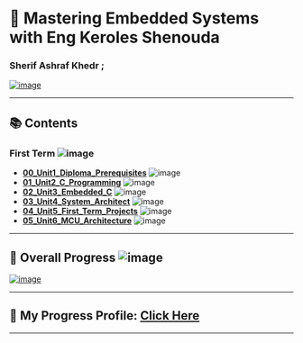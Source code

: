# 🚀 Mastering Embedded Systems with Eng Keroles Shenouda
### Sherif Ashraf Khedr ;

[![image](https://github.com/sherifkhadr/Mastering-Embedded-System-With-K.S/blob/main/Images/00_Top_In_First_Exam.jpg)](https://www.learn-in-depth-store.com/certificate/sherifkhadr1%40gmail.com)

---

## 📚 Contents

### First Term ![image](https://progress-bar.dev/100/?title=InProgress)

- [**00_Unit1_Diploma_Prerequisites**](https://github.com/sherifkhadr/Mastering-Embedded-System-With-K.S)
 ![image](https://progress-bar.dev/100/)
- [**01_Unit2_C_Programming**](01_Unit2_C_Programming) ![image](https://progress-bar.dev/100/)
- [**02_Unit3_Embedded_C**](02_Unit3_Embedded_C) ![image](https://progress-bar.dev/100/)
- [**03_Unit4_System_Architect**](03_Unit4_System_Architect) ![image](https://progress-bar.dev/100/)
- [**04_Unit5_First_Term_Projects**](04_Unit5_First_Term_Projects) ![image](https://progress-bar.dev/100/)
- [**05_Unit6_MCU_Architecture**](05_Unit6_MCU_Architecture) ![image](https://progress-bar.dev/20/)


---

## 🚀 Overall Progress ![image](https://progress-bar.dev/0/?scale=3&title=Terms&suffix=&width=230&color=aa00ff)

[![image](https://github.com/sherifkhadr/Mastering-Embedded-System-With-K.S/blob/main/Images/01_certification.png)](https://www.learn-in-depth-store.com/certificate/sherifkhadr1%40gmail.com)

---

## 🌟 My Progress Profile: [Click Here](https://www.learn-in-depth-store.com/certificate/sherifkhadr1%40gmail.com)

---

